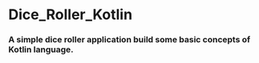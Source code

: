# Dice_Roller_Kotlin

### A simple dice roller application build some basic concepts of Kotlin language.
